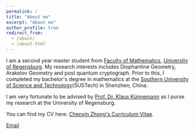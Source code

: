 ```yaml
---
permalink: /
title: "About me"
excerpt: "About me"
author_profile: true
redirect_from: 
  - /about/
  - /about.html
---
```


I am a second year master student from [Faculty of Mathematics](https://www.uni-regensburg.de/mathematics/faculty/home/index.html), [University of Regensburg](https://www.uni-regensburg.de/). My research interests includes Diophantine Geometry, Arakelov Geometry and post quantum cryptograph. Prior to this, I completed my bachelor's degree in mathematics at the [Southern University of Science and Technology](https://www.sustech.edu.cn/)(SUSTech) in Shenzhen, China.

I am very fortunate to be advised by [Prof. Dr. Klaus Künnemann](https://www.uni-regensburg.de/mathematik/mathematik-kuennemann/startseite/index.html) as I purse my research at the University of Regensburg.

You can find my CV here: [Chenxin Zhong's Curriculum Vitae](.../asset/Chenxin_Zhong_CV).

[Email](mailto:chenxin.zhong@outlook.com)
